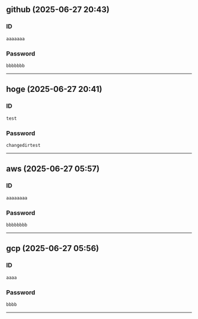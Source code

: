 ## github (2025-06-27 20:43)

### ID

```
aaaaaaa
```

### Password

```
bbbbbbb
```

---

## hoge (2025-06-27 20:41)

### ID

```
test
```

### Password

```
changedirtest
```

---

## aws (2025-06-27 05:57)

### ID

```
aaaaaaaa
```

### Password

```
bbbbbbbb
```

---

## gcp (2025-06-27 05:56)

### ID

```
aaaa
```

### Password

```
bbbb
```

---
